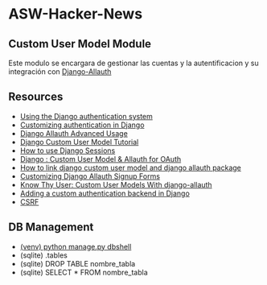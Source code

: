 # ASW-Hacker-News

## Custom User Model Module

Este modulo se encargara de gestionar las cuentas y la autentificacion y su integración con [Django-Allauth](https://django-allauth.readthedocs.io/en/latest/overview.html)

## Resources
 * [Using the Django authentication system](https://docs.djangoproject.com/en/4.1/topics/auth/default/)
 * [Customizing authentication in Django](https://docs.djangoproject.com/en/4.1/topics/auth/customizing/)
 * [Django Allauth Advanced Usage](https://django-allauth.readthedocs.io/en/latest/advanced.html)
 * [Django Custom User Model Tutorial](https://learndjango.com/tutorials/django-custom-user-model)
 * [How to use Django Sessions](https://docs.djangoproject.com/en/4.1/topics/http/sessions/)
 * [Django : Custom User Model & Allauth for OAuth](https://medium.com/@ksarthak4everdjango-custom-user-model-allauth-for-oauth-20c84888c318)
 * [How to link django custom user model and django allauth package](https://stackoverflow.com/questions/64293242/how-to-link-django-custom-user-model-and-django-allauth-package)
 * [Customizing Django Allauth Signup Forms](https://dev.to/danielfeldroy/customizing-django-allauth-signup-forms-2o1m)
 * [Know Thy User: Custom User Models With django-allauth](https://pyphilly.org/know-thy-user-custom-user-models-django-allauth/)
 * [Adding a custom authentication backend in Django](https://www.agiliq.com/blog/2019/11/django-custom-authentication-backend/)
 * [CSRF](https://docs.djangoproject.com/en/4.1/ref/csrf/)

## DB Management
 * [(venv) python manage.py dbshell](## "Inicializa la terminal a la base de datos")
 * (sqlite) .tables
 * (sqlite) DROP TABLE nombre_tabla
 * (sqlite) SELECT * FROM nombre_tabla